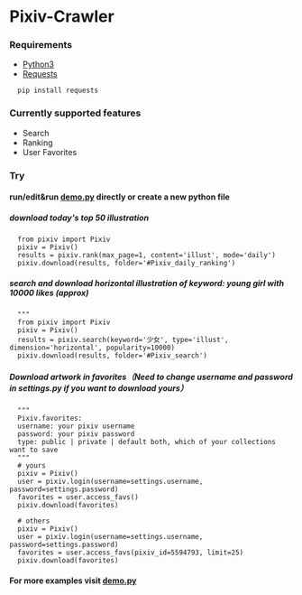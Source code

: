 # Pixiv-Crawler

### Requirements
- [Python3](https://www.python.org/downloads/)
- [Requests](https://2.python-requests.org/en/master/)
```
  pip install requests
```

### Currently supported features
- Search
- Ranking
- User Favorites

### Try
#### run/edit&run [demo.py](https://github.com/Redcxx/Pixiv-Crawler/blob/master/demo.py) directly or create a new python file
##### download today's top 50 illustration
```
  from pixiv import Pixiv
  pixiv = Pixiv()
  results = pixiv.rank(max_page=1, content='illust', mode='daily')
  pixiv.download(results, folder='#Pixiv_daily_ranking')
```
##### search and download horizontal illustration of keyword: young girl with 10000 likes (approx)
```
  """
  from pixiv import Pixiv
  pixiv = Pixiv()
  results = pixiv.search(keyword='少女', type='illust', dimension='horizontal', popularity=10000)
  pixiv.download(results, folder='#Pixiv_search')
```
##### Download artwork in favorites（Need to change username and password in settings.py if you want to download yours）
```
  """
  Pixiv.favorites:
  username: your pixiv username
  password: your pixiv password
  type: public | private | default both, which of your collections want to save
  """
  # yours
  pixiv = Pixiv()
  user = pixiv.login(username=settings.username, password=settings.password)
  favorites = user.access_favs()
  pixiv.download(favorites)

  # others
  pixiv = Pixiv()
  user = pixiv.login(username=settings.username, password=settings.password)
  favorites = user.access_favs(pixiv_id=5594793, limit=25)
  pixiv.download(favorites)
```
#### For more examples visit [demo.py](https://github.com/Redcxx/Pixiv-Crawler/blob/master/demo.py)
